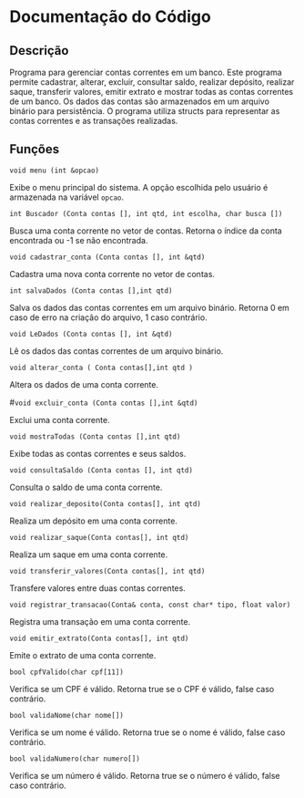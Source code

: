 # Documentação do Código

## Descrição

Programa para gerenciar contas correntes em um banco.
Este programa permite cadastrar, alterar, excluir, consultar saldo, realizar depósito, realizar saque, transferir valores, emitir extrato e mostrar todas as contas correntes de um banco. Os dados das contas são armazenados em um arquivo binário para persistência. O programa utiliza structs para representar as contas correntes e as transações realizadas.

## Funções

`void menu (int &opcao)`

Exibe o menu principal do sistema. A opção escolhida pelo usuário é armazenada na variável `opcao`.

`int Buscador (Conta contas [], int qtd, int escolha, char busca [])`

Busca uma conta corrente no vetor de contas. Retorna o índice da conta encontrada ou -1 se não encontrada.

`void cadastrar_conta (Conta contas [], int &qtd)`

Cadastra uma nova conta corrente no vetor de contas.

`int salvaDados (Conta contas [],int qtd)`

Salva os dados das contas correntes em um arquivo binário. Retorna 0 em caso de erro na criação do arquivo, 1 caso contrário.

`void LeDados (Conta contas [], int &qtd)`

Lê os dados das contas correntes de um arquivo binário.

`void alterar_conta ( Conta contas[],int qtd )`

Altera os dados de uma conta corrente.

#`void excluir_conta (Conta contas [],int &qtd)`

Exclui uma conta corrente.

`void mostraTodas (Conta contas [],int qtd)`

Exibe todas as contas correntes e seus saldos.

`void consultaSaldo (Conta contas [], int qtd)`

Consulta o saldo de uma conta corrente.

`void realizar_deposito(Conta contas[], int qtd)`

Realiza um depósito em uma conta corrente.

`void realizar_saque(Conta contas[], int qtd)`

Realiza um saque em uma conta corrente.

`void transferir_valores(Conta contas[], int qtd)`

Transfere valores entre duas contas correntes.

`void registrar_transacao(Conta& conta, const char* tipo, float valor)`

Registra uma transação em uma conta corrente.

`void emitir_extrato(Conta contas[], int qtd)`

Emite o extrato de uma conta corrente.

`bool cpfValido(char cpf[11])`

Verifica se um CPF é válido. Retorna true se o CPF é válido, false caso contrário.

`bool validaNome(char nome[])`

Verifica se um nome é válido. Retorna true se o nome é válido, false caso contrário.

`bool validaNumero(char numero[])`

Verifica se um número é válido. Retorna true se o número é válido, false caso contrário.
